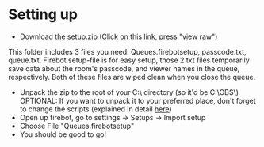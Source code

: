 # Setting up

* Download the setup.zip (Click on [this link](../Firebot%20Queue/setup.zip), press "view raw")

This folder includes 3 files you need: Queues.firebotsetup, passcode.txt, queue.txt. Firebot setup-file is for easy setup, those 2 txt files temporarily save data about the room's passcode, and viewer names in the queue, respectively. Both of these files are wiped clean when you close the queue.

* Unpack the zip to the root of your C:\ directory (so it'd be C:\OBS\\) OPTIONAL: If you want to unpack it to your preferred place, don't forget to change the scripts (explained in detail [here](https://makko.gitbook.io/makkos-obs-stuff/firebot-queue/customization/changing-the-directory-of-scripts))
* Open up firebot, go to settings -> Setups -> Import setup
* Choose File "Queues.firebotsetup"
* You should be good to go!
